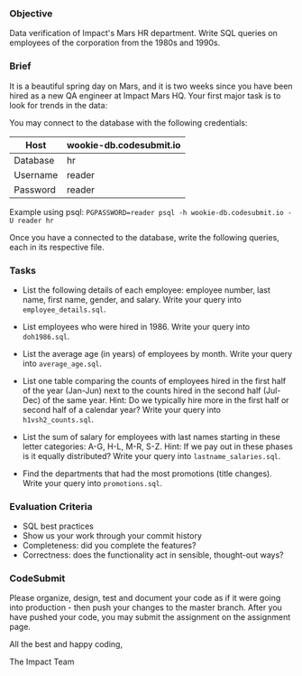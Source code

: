 ### Objective

Data verification of Impact's Mars HR department. Write SQL queries on employees of the corporation from the 1980s and 1990s.

### Brief

It is a beautiful spring day on Mars, and it is two weeks since you have been hired as a new QA engineer at Impact Mars HQ. Your first major task is to look for trends in the data:

You may connect to the database with the following credentials:

| Host        | wookie-db.codesubmit.io |
| ----------- | ----------------------- |
| Database    | hr                      |
| Username    | reader                  |
| Password    | reader                  |

Example using psql: `PGPASSWORD=reader psql -h wookie-db.codesubmit.io -U reader hr`

Once you have a connected to the database, write the following queries, each in its respective file.

### Tasks

-   List the following details of each employee: employee number, last name, first name, gender, and salary.
    Write your query into `employee_details.sql`.

-   List employees who were hired in 1986.
    Write your query into `doh1986.sql`.

-   List the average age (in years) of employees by month.
    Write your query into `average_age.sql`.

-   List one table comparing the counts of employees hired in the first half of the year (Jan-Jun) next to the counts hired in the second half (Jul-Dec) of the same year. Hint: Do we typically hire more in the first half or second half of a calendar year?
    Write your query into `h1vsh2_counts.sql`.

-   List the sum of salary for employees with last names starting in these letter categories: A-G, H-L, M-R, S-Z. Hint: If we pay out in these phases is it equally distributed?
    Write your query into `lastname_salaries.sql`.

-   Find the departments that had the most promotions (title changes).
    Write your query into `promotions.sql`.

### Evaluation Criteria

-   SQL best practices
-   Show us your work through your commit history
-   Completeness: did you complete the features?
-   Correctness: does the functionality act in sensible, thought-out ways?

### CodeSubmit

Please organize, design, test and document your code as if it were going into production - then push your changes to the master branch. After you have pushed your code, you may submit the assignment on the assignment page.

All the best and happy coding,

The Impact Team
